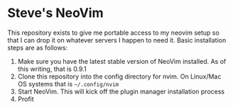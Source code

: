 # Steve's NeoVim

This repository exists to give me portable access to my neovim setup so that I can drop it on whatever servers I happen to need it. Basic installation steps are as follows:

1. Make sure you have the latest stable version of NeoVim installed. As of this writing, that is 0.9.1
2. Clone this repository into the config directory for nvim. On Linux/Mac OS systems that is `~/.config/nvim`
3. Start NeoVim. This will kick off the plugin manager installation process
4. Profit
